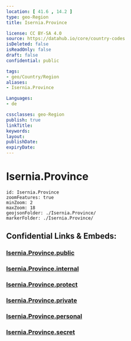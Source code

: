 ```yaml
---
location: [ 41.6 , 14.2 ] 
type: geo-Region
title: Isernia.Province

license: CC BY-SA 4.0
source: https://datahub.io/core/country-codes
isDeleted: false
isReadOnly: false
draft: false
confidential: public

tags:
- geo/Country/Region
aliases:
- Isernia.Province

Languages:
- de

cssclasses: geo-Region
publish: true
linkTitle: 
keywords: 
layout: 
publishDate: 
expiryDate: 
---
```


# Isernia.Province

```leaflet
id: Isernia.Province
zoomFeatures: true 
minZoom: 2 
maxZoom: 18
geojsonFolder: ./Isernia.Province/
markerFolder: ./Isernia.Province/
```


## Confidential Links & Embeds: 

### [Isernia.Province.public](/_public/\Earth\Continent\Europe\Europe~South\Italy\regions~Italy\MoliseIsernia.Province.public.md) 

### [Isernia.Province.internal](/_internal/\Earth\Continent\Europe\Europe~South\Italy\regions~Italy\MoliseIsernia.Province.internal.md) 

### [Isernia.Province.protect](/_protect/\Earth\Continent\Europe\Europe~South\Italy\regions~Italy\MoliseIsernia.Province.protect.md) 

### [Isernia.Province.private](/_private/\Earth\Continent\Europe\Europe~South\Italy\regions~Italy\MoliseIsernia.Province.private.md) 

### [Isernia.Province.personal](/_personal/\Earth\Continent\Europe\Europe~South\Italy\regions~Italy\MoliseIsernia.Province.personal.md) 

### [Isernia.Province.secret](/_secret/\Earth\Continent\Europe\Europe~South\Italy\regions~Italy\MoliseIsernia.Province.secret.md)

